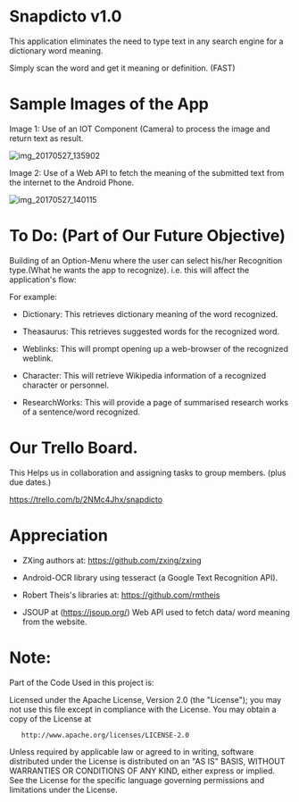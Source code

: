# Snapdicto v1.0

 This application eliminates the need to type text in any search engine for a dictionary word meaning.

 Simply scan the word and get it meaning or definition. (FAST)


 # Sample Images of the App

 Image 1: Use of an IOT Component (Camera) to process the image and return text as result.

 ![img_20170527_135902](https://cloud.githubusercontent.com/assets/10918593/26521057/f0ba0910-42e7-11e7-92c7-591a5ea4a3b5.jpg)

 
 Image 2: Use of a Web API to fetch the meaning of the submitted text from the internet to the Android Phone.

 ![img_20170527_140115](https://cloud.githubusercontent.com/assets/10918593/26521073/33ae6f90-42e8-11e7-96fb-799445498f37.jpg)


 # To Do: (Part of Our Future Objective)

 Building of an Option-Menu where the user can select his/her Recognition type.(What he wants the app to recognize). i.e. this will affect the application's flow: 

 For example:

  - Dictionary: This retrieves dictionary meaning of the word recognized.

  - Theasaurus: This retrieves suggested words for the recognized word.

  - Weblinks: This will prompt opening up a web-browser of the recognized weblink.

  - Character: This will retrieve Wikipedia information of a recognized character or personnel.

  - ResearchWorks: This will provide a page of summarised research works of a sentence/word recognized.

 # Our Trello Board.

 This Helps us in collaboration and assigning tasks to group members. (plus due dates.)

 https://trello.com/b/2NMc4Jhx/snapdicto

 # Appreciation

  - ZXing authors at: https://github.com/zxing/zxing

  - Android-OCR library using tesseract (a Google Text Recognition API).

  - Robert Theis's libraries at: https://github.com/rmtheis

  - JSOUP at (https://jsoup.org/) Web API used to fetch data/ word meaning from the website.


 # Note:

 Part of the Code Used in this project is:

 Licensed under the Apache License, Version 2.0 (the "License");
 you may not use this file except in compliance with the License.
 You may obtain a copy of the License at
 
       http://www.apache.org/licenses/LICENSE-2.0
 
 Unless required by applicable law or agreed to in writing, software
 distributed under the License is distributed on an "AS IS" BASIS,
 WITHOUT WARRANTIES OR CONDITIONS OF ANY KIND, either express or implied.
 See the License for the specific language governing permissions and
 limitations under the License.




